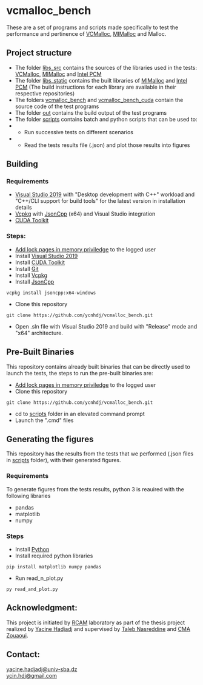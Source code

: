 # vcmalloc_bench
These are a set of programs and scripts made specifically to test the performance and pertinence of [VCMalloc](https://github.com/ycnhdj/vcmalloc), [MIMalloc](https://github.com/microsoft/mimalloc) and Malloc.
## Project structure
- The folder [libs_src](libs_src) contains the sources of the libraries used in the tests: [VCMalloc](https://github.com/ycnhdj/vcmalloc), [MIMalloc](https://github.com/microsoft/mimalloc) and [Intel PCM](https://github.com/opcm/pcm)
- The folder [libs_static](libs_static) contains the built libraries of [MIMalloc](https://github.com/microsoft/mimalloc) and [Intel PCM](https://github.com/opcm/pcm) (The build instructions for each library are available in their respective repositories)
- The folders [vcmalloc\_bench](vcmalloc\_bench) and [vcmalloc\_bench_cuda](vcmalloc\_bench_cuda) contain the source code of the test programs
- The folder [out](out) contains the build output of the test programs
- The folder [scripts](scripts) contains batch and python scripts that can be used to:
- - Run successive tests on different scenarios
- - Read the tests results file (.json) and plot those results into figures
## Building
### Requirements
- [Visual Studio 2019](https://visualstudio.microsoft.com/vs/older-downloads/) with "Desktop development with C++" workload and "C++/CLI support for build tools" for the latest version in installation details
- [Vcpkg](https://github.com/microsoft/vcpkg) with [JsonCpp](https://github.com/open-source-parsers/jsoncpp) (x64) and Visual Studio integration
- [CUDA Toolkit](https://developer.nvidia.com/cuda-downloads?target_os=Windows&target_arch=x86_64)
### Steps:
- [Add lock pages in memory priviledge](https://docs.microsoft.com/en-us/sql/database-engine/configure-windows/enable-the-lock-pages-in-memory-option-windows) to the logged user
- Install [Visual Studio 2019](https://visualstudio.microsoft.com/vs/older-downloads/)
- Install [CUDA Toolkit](https://developer.nvidia.com/cuda-downloads?target_os=Windows&target_arch=x86_64)
- Install [Git](https://git-scm.com/download/win)
- Install [Vcpkg](https://github.com/microsoft/vcpkg/)
- Install [JsonCpp](https://github.com/open-source-parsers/jsoncpp/)
```console
vcpkg install jsoncpp:x64-windows
```
- Clone this repository 
```console
git clone https://github.com/ycnhdj/vcmalloc_bench.git
```
- Open .sln file with Visual Studio 2019 and build with "Release" mode and "x64" architecture.
## Pre-Built Binaries
This repository contains already built binaries that can be directly used to launch the tests, the steps to run the pre-built binaries are:
- [Add lock pages in memory priviledge](https://docs.microsoft.com/en-us/sql/database-engine/configure-windows/enable-the-lock-pages-in-memory-option-windows) to the logged user
- Clone this repository
```console
git clone https://github.com/ycnhdj/vcmalloc_bench.git
```
- cd to [scripts](scripts) folder in an elevated command prompt
- Launch the ".cmd" files
## Generating the figures
This repository has the results from the tests that we performed (.json files in [scripts](scripts) folder), with their generated figures.
### Requirements
To generate figures from the tests results, python 3 is reauired with the following libraries
- pandas
- matplotlib
- numpy
### Steps
- Install [Python](https://www.python.org/downloads/)
- Install required python libraries
```console
pip install matplotlib numpy pandas
```
- Run read\_n\_plot.py
```console
py read_and_plot.py
```
## Acknowledgment:
This project is initiated by [RCAM](https://www.univ-sba.dz/rcam) laboratory as part of the thesis project realized by [Yacine Hadjadj](https://www.linkedin.com/in/ycinhdj) and supervised by [Taleb Nasreddine](https://scholar.google.com/citations?user=tjpgMDAAAAAJ) and [CMA Zouaoui](https://scholar.google.com/citations?user=LWPvZI4AAAAJ).
## Contact:
yacine.hadjadj@univ-sba.dz  
ycin.hdj@gmail.com
